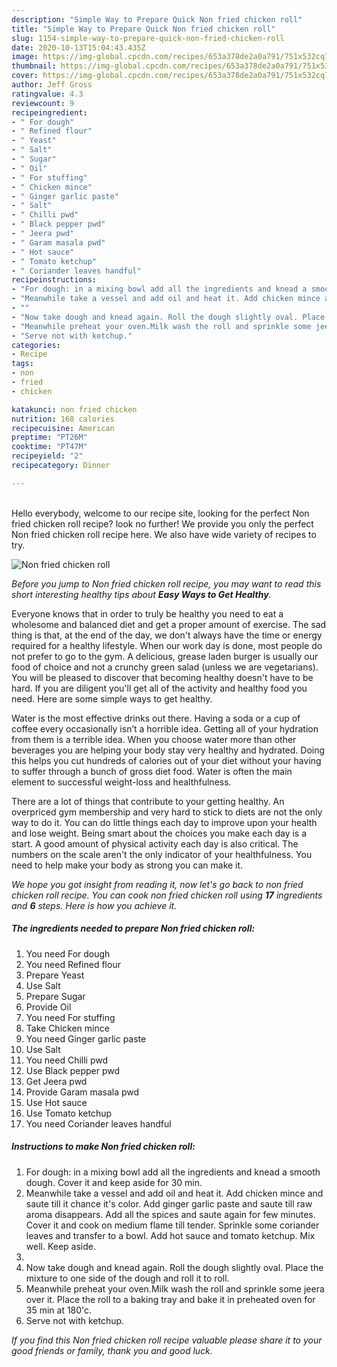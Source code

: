 ```yaml
---
description: "Simple Way to Prepare Quick Non fried chicken roll"
title: "Simple Way to Prepare Quick Non fried chicken roll"
slug: 1154-simple-way-to-prepare-quick-non-fried-chicken-roll
date: 2020-10-13T15:04:43.435Z
image: https://img-global.cpcdn.com/recipes/653a378de2a0a791/751x532cq70/non-fried-chicken-roll-recipe-main-photo.jpg
thumbnail: https://img-global.cpcdn.com/recipes/653a378de2a0a791/751x532cq70/non-fried-chicken-roll-recipe-main-photo.jpg
cover: https://img-global.cpcdn.com/recipes/653a378de2a0a791/751x532cq70/non-fried-chicken-roll-recipe-main-photo.jpg
author: Jeff Gross
ratingvalue: 4.3
reviewcount: 9
recipeingredient:
- " For dough"
- " Refined flour"
- " Yeast"
- " Salt"
- " Sugar"
- " Oil"
- " For stuffing"
- " Chicken mince"
- " Ginger garlic paste"
- " Salt"
- " Chilli pwd"
- " Black pepper pwd"
- " Jeera pwd"
- " Garam masala pwd"
- " Hot sauce"
- " Tomato ketchup"
- " Coriander leaves handful"
recipeinstructions:
- "For dough: in a mixing bowl add all the ingredients and knead a smooth dough. Cover it and keep aside for 30 min."
- "Meanwhile take a vessel and add oil and heat it. Add chicken mince and saute till it chance it&#39;s color. Add ginger garlic paste and saute till raw aroma disappears. Add all the spices and saute again for few minutes. Cover it and cook on medium flame till tender. Sprinkle some coriander leaves and transfer to a bowl. Add hot sauce and tomato ketchup. Mix well. Keep aside."
- ""
- "Now take dough and knead again. Roll the dough slightly oval. Place the mixture to one side of the dough and roll it to roll."
- "Meanwhile preheat your oven.Milk wash the roll and sprinkle some jeera over it. Place the roll to a baking tray and bake it in preheated oven for 35 min at 180&#39;c."
- "Serve not with ketchup."
categories:
- Recipe
tags:
- non
- fried
- chicken

katakunci: non fried chicken 
nutrition: 168 calories
recipecuisine: American
preptime: "PT26M"
cooktime: "PT47M"
recipeyield: "2"
recipecategory: Dinner

---
```

<br>
Hello everybody, welcome to our recipe site, looking for the perfect Non fried chicken roll recipe? look no further! We provide you only the perfect Non fried chicken roll recipe here. We also have wide variety of recipes to try.
<br>


![Non fried chicken roll](https://img-global.cpcdn.com/recipes/653a378de2a0a791/751x532cq70/non-fried-chicken-roll-recipe-main-photo.jpg)

<i>Before you jump to Non fried chicken roll recipe, you may want to read this short interesting healthy tips about <strong>Easy Ways to Get Healthy</strong>.</i>

Everyone knows that in order to truly be healthy you need to eat a wholesome and balanced diet and get a proper amount of exercise. The sad thing is that, at the end of the day, we don't always have the time or energy required for a healthy lifestyle. When our work day is done, most people do not prefer to go to the gym. A delicious, grease laden burger is usually our food of choice and not a crunchy green salad (unless we are vegetarians). You will be pleased to discover that becoming healthy doesn't have to be hard. If you are diligent you'll get all of the activity and healthy food you need. Here are some simple ways to get healthy.

Water is the most effective drinks out there. Having a soda or a cup of coffee every occasionally isn’t a horrible idea. Getting all of your hydration from them is a terrible idea. When you choose water more than other beverages you are helping your body stay very healthy and hydrated. Doing this helps you cut hundreds of calories out of your diet without your having to suffer through a bunch of gross diet food. Water is often the main element to successful weight-loss and healthfulness.

There are a lot of things that contribute to your getting healthy. An overpriced gym membership and very hard to stick to diets are not the only way to do it. You can do little things each day to improve upon your health and lose weight. Being smart about the choices you make each day is a start. A good amount of physical activity each day is also critical. The numbers on the scale aren't the only indicator of your healthfulness. You need to help make your body as strong you can make it. 


<i>We hope you got insight from reading it, now let's go back to non fried chicken roll recipe. You can cook non fried chicken roll using <strong>17</strong> ingredients and <strong>6</strong> steps. Here is how you achieve it.
</i>

##### The ingredients needed to prepare Non fried chicken roll:

1. You need  For dough
1. You need  Refined flour
1. Prepare  Yeast
1. Use  Salt
1. Prepare  Sugar
1. Provide  Oil
1. You need  For stuffing
1. Take  Chicken mince
1. You need  Ginger garlic paste
1. Use  Salt
1. You need  Chilli pwd
1. Use  Black pepper pwd
1. Get  Jeera pwd
1. Provide  Garam masala pwd
1. Use  Hot sauce
1. Use  Tomato ketchup
1. You need  Coriander leaves handful


##### Instructions to make Non fried chicken roll:

1. For dough: in a mixing bowl add all the ingredients and knead a smooth dough. Cover it and keep aside for 30 min.
1. Meanwhile take a vessel and add oil and heat it. Add chicken mince and saute till it chance it&#39;s color. Add ginger garlic paste and saute till raw aroma disappears. Add all the spices and saute again for few minutes. Cover it and cook on medium flame till tender. Sprinkle some coriander leaves and transfer to a bowl. Add hot sauce and tomato ketchup. Mix well. Keep aside.
1. 
1. Now take dough and knead again. Roll the dough slightly oval. Place the mixture to one side of the dough and roll it to roll.
1. Meanwhile preheat your oven.Milk wash the roll and sprinkle some jeera over it. Place the roll to a baking tray and bake it in preheated oven for 35 min at 180&#39;c.
1. Serve not with ketchup.


<i>If you find this Non fried chicken roll recipe valuable please share it to your good friends or family, thank you and good luck.</i>
